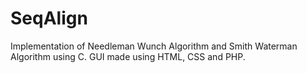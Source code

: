 # SeqAlign
Implementation of Needleman Wunch Algorithm and Smith Waterman Algorithm using C. GUI made using HTML, CSS and PHP.
